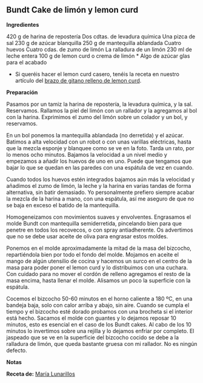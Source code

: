 ## Bundt Cake de limón y lemon curd

**Ingredientes**

420 g de harina de repostería
Dos cdtas. de levadura química
Una pizca de sal
230 g de azúcar blanquilla
250 g de mantequilla ablandada
Cuatro huevos
Cuatro cdas. de zumo de limón
La ralladura de un limón
230 ml de leche entera
100 g de lemon curd o crema de limón *
Algo de azúcar glas para el acabado
* Si queréis hacer el lemon curd casero, tenéis la receta en nuestro artículo del [brazo de gitano relleno de lemon curd](https://www.marialunarillos.com/blog/2015/04/brazo-de-gitano-de-lemon-curd-receta-paso-a-paso.html).

**Preparación**

Pasamos por un tamiz la harina de repostería, la levadura química, y la sal. Reservamos.
Rallamos la piel del limón con un rallador y la agregamos al bol con la harina. Exprimimos el zumo del limón sobre un colador y un bol, y reservamos.

En un bol ponemos la mantequilla ablandada (no derretida) y el azúcar. Batimos a alta velocidad con un robot o con unas varillas eléctricas, hasta que la mezcla esponje y blanquee como se ve en la foto. Tarda un rato, por lo menos ocho minutos.
Bajamos la velocidad a un nivel medio y empezamos a añadir los huevos de uno en uno. Puede que tengamos que bajar lo que se quedan en las paredes con una espátula de vez en cuando.

Cuando todos los huevos estén integrados bajamos aún más la velocidad y añadimos el zumo de limón, la leche y la harina en varias tandas de forma alternativa, sin batir demasiado. Yo personalmente prefiero siempre acabar la mezcla de la harina a mano, con una espátula, así me aseguro de que no se baja en exceso el batido de la mantequilla.

Homogeneizamos con movimientos suaves y envolventes.
Engrasamos el molde Bundt con mantequilla semiderretida, pincelando bien para que penetre en todos los recovecos, o con spray antiadherente. Os advertimos que no se debe usar aceite de oliva para engrasar estos moldes.

Ponemos en el molde aproximadamente la mitad de la masa del bizcocho, repartiéndola bien por todo el fondo del molde.
Mojamos en aceite el mango de algún utensilio de cocina y hacemos un surco en el centro de la masa para poder poner el lemon curd y lo distribuimos con una cuchara.
Con cuidado para no mover el cordón de relleno agregamos el resto de la masa encima, hasta llenar el molde. Alisamos un poco la superficie con la espátula.

Cocemos el bizcocho 50-60 minutos en el horno caliente a 180 ºC, en una bandeja baja, solo con calor arriba y abajo, sin aire.
Cuando se cumpla el tiempo y el bizcocho esté dorado probamos con una brocheta si el interior está hecho. Sacamos el molde con guantes y lo dejamos reposar 10 minutos, esto es esencial en el caso de los Bundt cakes. Al cabo de los 10 minutos lo invertimos sobre una rejilla y lo dejamos enfriar por completo.
El jaspeado que se ve en la superficie del bizcocho cocido se debe a la ralladura de limón, que queda bastante gruesa con mi rallador. No es ningún defecto.

**Notas**



**Receta de:** [María Lunarillos](http://www.marialunarillos.com/blog/2015/11/bundt-cake-de-limon-y-lemon-curd.html)